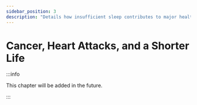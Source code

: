 ```yaml
---
sidebar_position: 3
description: "Details how insufficient sleep contributes to major health problems like cardiovascular disease, obesity, diabetes, and even cancer."
---
```


# Cancer, Heart Attacks, and a Shorter Life

:::info

This chapter will be added in the future.

:::
